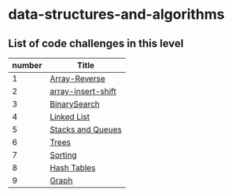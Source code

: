 # data-structures-and-algorithms

## List of code challenges in this level

|number  |Title   |
|--------|--------|
|1       |[Array-Reverse](array-reverse/array-reverse.md)|
|2       |[array-insert-shift](array-insert-shift/array-insert-shift.md)|
|3       |[BinarySearch](array-binary-search/binarySearch.md)|
|4       |[Linked List](linked-list/README.md)|
|5       |[Stacks and Queues](stack-and-queue/README.md)|
|6       |[Trees](trees/README.md)|
|7       |[Sorting](sorting/README.md)|
|8       |[Hash Tables](hashTable/README.md)|
|9       |[Graph](graph/graph.md)|
